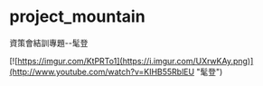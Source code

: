 # project_mountain

資策會結訓專題--髦登

[![https://imgur.com/KtPRTo1](https://i.imgur.com/UXrwKAy.png)](http://www.youtube.com/watch?v=KIHB55RblEU "髦登")
